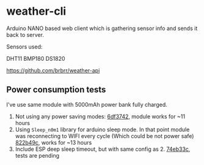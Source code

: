 # weather-cli

Arduino NANO based web client which is gathering sensor info and sends it back to server.

Sensors used:

  DHT11
  BMP180
  DS1820


https://github.com/brbrr/weather-api

## Power consumption tests

I've use same module with 5000mAh power bank fully charged.

1. Not using any power saving modes:   [6df3742](https://github.com/brbrr/weather-cli/commit/6df3742f41c5cc80f9b368d7e9c2cdf058c9f164), module works for ~11 hours
2. Using `Sleep_n0m1` library for arduino sleep mode. In that point module was reconnecting to WIFI every cycle (Which could be not power safe)  [822b49c](https://github.com/brbrr/weather-cli/commit/822b49c3584497b98007a4dd749d5a92f4634247), works for ~13 hours
3. Include ESP deep sleep timeout, but with same config as 2. [74eb33c](https://github.com/brbrr/weather-cli/commit/74eb33c4d9fc28443b58a02ac0f0e98346209197), tests are pending
